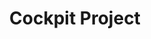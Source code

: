 ---
title: "Cockpit Project"
categories: ["Unknown"]

link:
    url: "https://cockpit-project.org/"
    dead: false

tweet: "An interesting Linux server administration interface project."
---